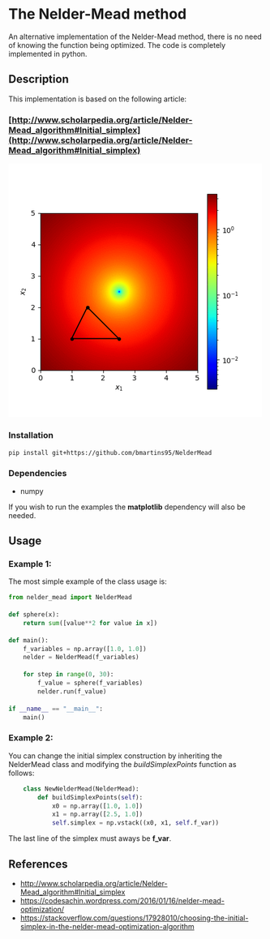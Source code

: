# The Nelder-Mead method

An alternative implementation of the Nelder-Mead method, there is no need of knowing the function being optimized. The code is completely implemented in python.

## Description

This implementation is based on the following article:

### [http://www.scholarpedia.org/article/Nelder-Mead_algorithm#Initial_simplex](http://www.scholarpedia.org/article/Nelder-Mead_algorithm#Initial_simplex)

![result](https://github.com/bmartins95/NelderMead/blob/master/figures/paraboloid.gif)

### Installation

```
pip install git+https://github.com/bmartins95/NelderMead
```

### Dependencies

- numpy

If you wish to run the examples the **matplotlib** dependency will also be needed.

## Usage

### Example 1:

The most simple example of the class usage is:

``` python
from nelder_mead import NelderMead

def sphere(x):
    return sum([value**2 for value in x])

def main():
    f_variables = np.array([1.0, 1.0])
    nelder = NelderMead(f_variables)

    for step in range(0, 30):
        f_value = sphere(f_variables)
        nelder.run(f_value)

if __name__ == "__main__":
    main()
```

### Example 2:

You can change the initial simplex construction by inheriting the NelderMead class and modifying the *buildSimplexPoints* function as follows:

``` python
    class NewNelderMead(NelderMead):
        def buildSimplexPoints(self):
            x0 = np.array([1.0, 1.0])
            x1 = np.array([2.5, 1.0])
            self.simplex = np.vstack((x0, x1, self.f_var))
```

The last line of the simplex must aways be **f_var**.

## References

- http://www.scholarpedia.org/article/Nelder-Mead_algorithm#Initial_simplex
- https://codesachin.wordpress.com/2016/01/16/nelder-mead-optimization/
- https://stackoverflow.com/questions/17928010/choosing-the-initial-simplex-in-the-nelder-mead-optimization-algorithm
